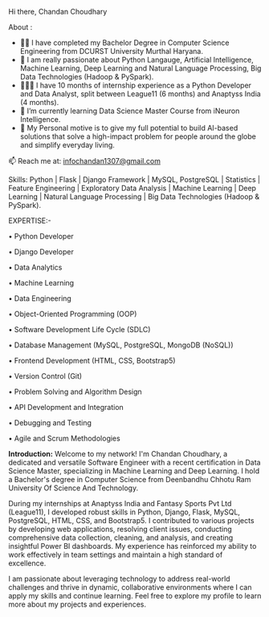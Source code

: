 Hi there, Chandan Choudhary

About :

- 👨‍🎓 I have completed my Bachelor Degree in Computer Science Engineering from DCURST University Murthal Haryana.
- 🚀 I am really passionate about Python Langauge, Artificial Intelligence, Machine Learning, Deep Learning and Natural Language Processing, Big Data Technologies (Hadoop & PySpark).
- 👨🏻‍💻 I have 10 months of internship experience as a Python Developer and Data Analyst, split between League11 (6 months) and Anaptyss India (4 months).
- 🌱 I’m currently learning Data Science Master Course from iNeuron Intelligence.
- 💬 My Personal motive is to give my full potential to build AI-based solutions that solve a high-impact problem for people around the globe and simplify everyday living.

📫 Reach me at: infochandan1307@gmail.com

Skills: Python | Flask | Django Framework | MySQL, PostgreSQL | Statistics | Feature Engineering | Exploratory Data Analysis | Machine Learning | Deep Learning | Natural Language Processing | Big Data Technologies (Hadoop & PySpark).

EXPERTISE:-

• Python Developer

• Django Developer

• Data Analytics

• Machine Learning

• Data Engineering

• Object-Oriented Programming (OOP)

• Software Development Life Cycle (SDLC)

• Database Management (MySQL, PostgreSQL, MongoDB (NoSQL))

• Frontend Development (HTML, CSS, Bootstrap5)

• Version Control (Git)

• Problem Solving and Algorithm Design

• API Development and Integration

• Debugging and Testing

• Agile and Scrum Methodologies

**Introduction:**
Welcome to my network! I'm Chandan Choudhary, a dedicated and versatile Software Engineer with a recent certification in Data Science Master, specializing in Machine Learning and Deep Learning. I hold a Bachelor's degree in Computer Science from Deenbandhu Chhotu Ram University Of Science And Technology.

During my internships at Anaptyss India and Fantasy Sports Pvt Ltd (League11), I developed robust skills in Python, Django, Flask, MySQL, PostgreSQL, HTML, CSS, and Bootstrap5. I contributed to various projects by developing web applications, resolving client issues, conducting comprehensive data collection, cleaning, and analysis, and creating insightful Power BI dashboards. My experience has reinforced my ability to work effectively in team settings and maintain a high standard of excellence.

I am passionate about leveraging technology to address real-world challenges and thrive in dynamic, collaborative environments where I can apply my skills and continue learning. Feel free to explore my profile to learn more about my projects and experiences.
